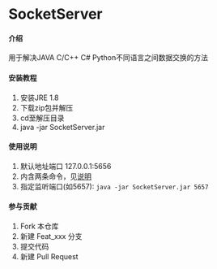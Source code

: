 # SocketServer

#### 介绍
用于解决JAVA C/C++ C# Python不同语言之间数据交换的方法



#### 安装教程

1. 安装JRE 1.8
2. 下载zip包并解压
3. cd至解压目录
4. java -jar SocketServer.jar

#### 使用说明

1. 默认地址端口 127.0.0.1:5656
2. 内含两条命令，见[说明](./docs/Usage.md)
3. 指定监听端口(如5657): `java -jar SocketServer.jar 5657`


#### 参与贡献

1. Fork 本仓库
2. 新建 Feat_xxx 分支
3. 提交代码
4. 新建 Pull Request
